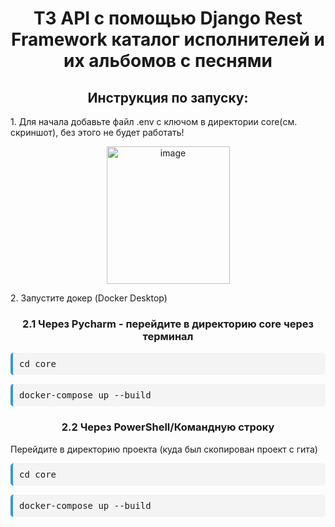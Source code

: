 <h1 style="text-align: center;">ТЗ API с помощью Django Rest Framework каталог исполнителей и их альбомов с песнями</h1>
<h2 style="text-align: center;">Инструкция по запуску:</h2>
<p>1. Для начала добавьте файл .env с ключом в директории core(см. скриншот), без этого не будет работать!</p>
<p style="text-align: center;"><img width="197" height="220" alt="image" src="https://github.com/user-attachments/assets/cfc9fa08-da2f-47bb-9c90-2cab8cd4e8ae" /></p>
<p>2. Запустите докер (Docker Desktop)</p>
<h3 style="text-align: center;">2.1 Через Pycharm - перейдите в директорию core через терминал</h3>
<p style="background-color: #f4f4f4; padding: 10px; border-radius: 5px; border-left: 4px solid #3498db; font-family: monospace;">cd core</p>
<p style="background-color: #f4f4f4; padding: 10px; border-radius: 5px; border-left: 4px solid #3498db; font-family: monospace;">docker-compose up --build</p>
<h3 style="text-align: center;">2.2 Через PowerShell/Командную строку</h3>
<p>Перейдите в директорию проекта (куда был скопирован проект с гита)</p>
<p style="background-color: #f4f4f4; padding: 10px; border-radius: 5px; border-left: 4px solid #3498db; font-family: monospace;">cd core</p>
<p style="background-color: #f4f4f4; padding: 10px; border-radius: 5px; border-left: 4px solid #3498db; font-family: monospace;">docker-compose up --build</p>
